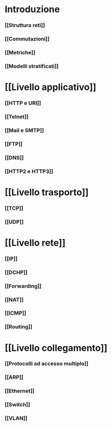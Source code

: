 # Introduzione
### [[Struttura reti]]
### [[Commutazioni]]
### [[Metriche]]
### [[Modelli stratificati]]


# [[Livello applicativo]]
### [[HTTP e URI]]
### [[Telnet]]
### [[Mail e SMTP]]
### [[FTP]]
### [[DNS]]
### [[HTTP2 e HTTP3]]


# [[Livello trasporto]]
### [[TCP]]
### [[UDP]]


# [[Livello rete]]
### [[IP]]
### [[DCHP]]
### [[Forwarding]]
### [[NAT]]
### [[ICMP]]
### [[Routing]]


# [[Livello collegamento]]
### [[Protocolli ad accesso multiplo]]
### [[ARP]]
### [[Ethernet]]
### [[Switch]]
### [[VLAN]]